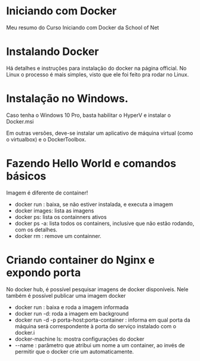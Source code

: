 # Iniciando com Docker
Meu resumo do Curso Iniciando com Docker da School of Net

# Instalando Docker

Há detalhes e instruções para instalação do docker na página official. No Linux o processo é mais simples, visto que ele foi feito pra rodar no Linux.

# Instalação no Windows.

Caso tenha o Windows 10 Pro, basta habilitar o HyperV e instalar o Docker.msi

Em outras versões, deve-se instalar um aplicativo de máquina virtual (como o virtualbox) e o DockerToolbox.

# Fazendo Hello World e comandos básicos

Imagem é diferente de container!

* docker run <image>: baixa, se não estiver instalada, e executa a imagem
* docker images: lista as imagens
* docker ps: lista os containners ativos
* docker ps -a: lista todos os containers, inclusive que não estão rodando, com os detalhes.
* docker rm <CONTAINER ID>: remove um containner.

# Criando container do Nginx e expondo porta

No docker hub, é possível pesquisar imagens de docker disponíveis.
Nele também é possível publicar uma imagem docker

* docker run <imagem>: baixa e roda a imagem informada
* docker run <imagem> -d: roda a imagem em background
* docker run -d -p porta-host:porta-container <imagem>: informa em qual porta da máquina será correspondente à porta do serviço instalado com o docker.i
* docker-machine ls: mostra configurações do docker
* --name <contanier-name>: parâmetro que atribui um nome a um container, ao invés de permitir que o docker crie um automaticamente.




